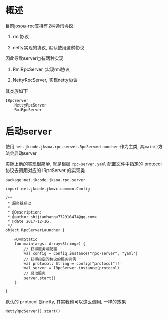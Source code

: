 # 概述

目前josoa-rpc支持有2种通讯协议:

1. rmi协议

2. netty实现的协议, 默认使用这种协议

因此导致server也有两种实现

1. RmiRpcServer, 实现rmi协议

2. NettyRpcServer, 实现netty协议

其类族如下

```
IRpcServer
	NettyRpcServer
	RmiRpcServer
```

# 启动server

使用 `net.jkcode.jksoa.rpc.server.RpcServerLauncher` 作为主类, 其`main()`方法会启动server

实际上他的实现很简单, 就是根据 `rpc-server.yaml` 配置文件中指定的 protocol 协议去调用对应的 IRpcServer 的实现类

```
package net.jkcode.jksoa.rpc.server

import net.jkcode.jkmvc.common.Config

/**
 * 服务器启动
 *
 * @Description:
 * @author shijianhang<772910474@qq.com>
 * @date 2017-12-16.
 */
object RpcServerLauncher {

    @JvmStatic
    fun main(args: Array<String>) {
        // 获得服务端配置
        val config = Config.instance("rpc-server", "yaml")
        // 获得指定的协议的服务实例
        val protocol: String = config["protocol"]!!
        val server = IRpcServer.instance(protocol)
        // 启动服务
        server.start()
    }

}
```

默认的 protocol 是netty, 其实我也可以这么调用, 一样的效果

```
NettyRpcServer().start()
```